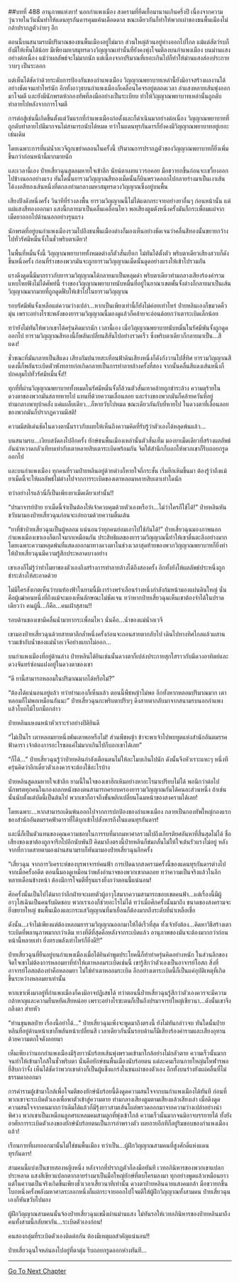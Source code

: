 ##บทที่ 488 อานุภาพแห่งยา!
นอกกำแพงเมือง สงครามที่ยืดเยื้อมานานเกินครึ่งปี เนื่องจากความวุ่นวายในวันนั้นทำให้แดนทุรกันดารคุมแค้นเดือดดาล ขณะเดียวกันก็ทำให้พวกเผ่าของชนพื้นเมืองไม่กล้าปรากฏตัวง่ายๆ อีก

ตอนนี้บนสนามรบมีปริมาณของชนพื้นเมืองอยู่ไม่มาก ส่วนใหญ่ล้วนอยู่ห่างออกไปไกล แม้แต่สัตว์รบก็ยังมีให้เห็นได้น้อย มีเพียงมหาสมุทรดวงวิญญาณเท่านั้นที่ยังคงพุ่งโจมตีลงบนกำแพงเมือง บนม่านแสงอย่างต่อเนื่อง แม้ว่าผลลัพธ์จะไม่มากนัก แต่เนื่องจากปริมาณที่เยอะเกินไปก็ทำให้ม่านแสงส่องประกายวาบๆ เป็นระลอก

แต่เห็นได้ชัดว่าด้วยระดับการป้องกันของกำแพงเมือง วิญญาณพยาบาทเหล่านี้ยังมิอาจสร้างผลงานได้อย่างชัดเจนเท่าไหร่นัก อีกทั้งอาวุธบนกำแพงเมืองก็เคลื่อนโคจรอยู่ตลอดเวลา ลำแสงหลายเส้นพุ่งออกมาโจมตี และยังมีนักพรตห้ากองทัพที่ลงมืออย่างเป็นระเบียบ ทำให้วิญญาณพยาบาทเหล่านั้นถูกดับทำลายไปหลังจากการโจมตี

การต่อสู้เช่นนี้เกิดขึ้นตั้งแต่วันแรกที่กำแพงเมืองก่อตั้งและก็ดำเนินมาอย่างต่อเนื่อง วิญญาณพยาบาทที่ถูกดับทำลายไปมีมากจนไม่สามารถนับได้หมด ทว่าในแดนทุรกันดารก็ยังคงมีวิญญาณพยาบาทอยู่เยอะเช่นเดิม

โดยเฉพาะการที่แม่น้ำอเวจีถูกเขย่าคลอนในครั้งนี้ ปริมาณการปรากฏตัวของวิญญาณพยาบาทก็ยิ่งเพิ่มขึ้นกว่าก่อนหน้านี้มากมายนัก

และเวลานี้เอง ป๋ายเสี่ยวฉุนสูดลมหายใจเข้าลึก นัยน์ตาเผยแววรอคอย มือขวายกขึ้นก่อนจะเขวี้ยงออกไปข้างนอกอย่างแรง ทันใดนั้นยารวมวิญญาณสีทองเม็ดนั้นก็บินพรวดออกไปกลายร่างมาเป็นเงาเส้นโค้งงอสีทองเส้นหนึ่งที่ตกลงท่ามกลางมหาสมุทรดวงวิญญาณซึ่งอยู่บนพื้น

เสียงปังดังหนึ่งครั้ง วินาทีที่ร่วงลงพื้น ยารวมวิญญาณนี้ไม่ได้แตกกระจายอย่างยาอื่นๆ ก่อนหน้านั้น แต่แผ่แสงสีทองออกมา แสงนี้กลายมาเป็นคลื่นเคลื่อนไหว พอเสียงตูมดังหนึ่งครั้งมันก็กระเพื่อมแผ่จากเม็ดยาออกไปด้านนอกอย่างรุนแรง

นักพรตที่อยู่บนกำแพงเมืองรวมไปถึงชนพื้นเมืองต่างก็มองเห็นอย่างชัดเจนว่าคลื่นสีทองนั้นขยายกว้างไปทั่วรัศมีหมื่นจั้งในชั่วพริบตาเดียว!

ในพื้นที่หมื่นจั้งนี้ วิญญาณพยาบาททั้งหมดต่างก็ตัวสั่นเยือก ไม่ทันได้ตั้งตัว พริบตาเดียวเสียงสวบก็ดังขึ้นหนึ่งครั้ง ก่อนที่ร่างของพวกมันจะถูกยารวมวิญญาณเม็ดนั้นดูดอย่างแรงให้เข้าไปรวมกัน

แรงดึงดูดนี้มีมากราวกับยารวมวิญญาณได้กลายมาเป็นหลุมดำ พริบตาเดียวท่ามกลางเสียงร้องคำรามแหบโหยฟังไม่ได้ศัพท์นี้ ร่างของวิญญาณพยาบาทนับหมื่นที่อยู่ในอาณาเขตพั้นจั้งต่างก็กลายมาเป็นเส้นวิญญาณมากมายที่ถูกดูดฟั่บให้เข้าไปในยารวมวิญญาณ

รอบรัศมีพันจั้งเหลือแต่ความว่างเปล่า...หากเป็นเพียงเท่านี้ก็ยังไม่ค่อยเท่าไหร่ ป๋ายหลินเองก็ขมวดคิ้วมุ่น เพราะอย่างไรซะพลังของยารวมวิญญาณนี้มองดูแล้วก็คล้ายจะอ่อนด้อยกว่าเตาระเบิดเล็กน้อย

ทว่ายังไม่ทันให้พวกเขาได้ครุ่นคิดมากนัก เวลานี้เอง เมื่อวิญญาณพยาบาทนับหมื่นในรัศมีพันจั้งถูกดูดออกไป ยารวมวิญญาณสีทองนี้ก็พลันเปลี่ยนสีสันไปอย่างรวดเร็ว ซึ่งพริบตาเดียวก็กลายมาเป็น...สีแดง!

ชั่วขณะที่มันกลายเป็นสีแดง เสียงกัมปนาทสะเทือนฟ้าดินเสียงหนึ่งก็ดังกังวานไปสี่ทิศ ยารวมวิญญาณสีแดงนี้ก็พลันระเบิดตัวพังทลายก่อเกิดกลายเป็นการทำลายล้างครั้งที่สอง จากนั้นคลื่นสีแดงเส้นหนึ่งก็ปกคลุมไปทั่วรัศมีหมื่นจั้ง!!

ทุกที่ที่ผ่านวิญญาณพยาบาททั้งหมดในรัศมีหมื่นจั้งก็ล้วนตัวสั่นเทาคล้ายถูกชำระล้าง ความดุร้ายในดวงตาของพวกมันสลายหายไป แทนที่ด้วยความเลื่อนลอย และร่างของพวกมันก็คล้ายควันที่อยู่ท่ามกลางพายุบ้าคลั่ง แค่แผล็บเดียว...ก็หายวับไปหมด ขณะเดียวกันกับที่หายไป ในดวงตาที่เลื่อนลอยของพวกมันก็ปรากฏความมีสติ!

ความมีสติเด่นชัดในดวงตานั้นราวกับเผยให้เห็นถึงความคิดที่รับรู้ว่าตัวเองได้หลุดพ้นแล้ว...

บนสนามรบ...เงียบสงัดลงไปอีกครั้ง ยักษ์ชนพื้นเมืองเหล่านั้นตัวสั่นเทิ้ม มองยาเม็ดเดียวที่สร้างผลลัพธ์อันน่าหวาดกลัวเทียบเท่ากับเตาหลายสิบเตาระเบิดพร้อมกัน จิตใต้สำนึกก็บอกให้พวกเขาก็รีบถอยกรูดออกไป

และบนกำแพงเมือง ทุกคนที่รวมป๋ายหลินอยู่ด้วยต่างก็หายใจถี่กระชั้น เริ่มฮึกเหิมขึ้นมา ต้องรู้ว่าถึงแม้ยาเม็ดนี้จะให้ผลลัพธ์ไม่ต่างไปจากการระเบิดของเตาหลอมหลายสิบเตาเท่าใดนัก

ทว่าอย่างไรแล้วนี่ก็เป็นเพียงยาเม็ดเดียวเท่านั้น!!

“ปรมาจารย์ป๋าย ยาเม็ดนี้จำเป็นต้องให้เจ้าควบคุมด้วยตัวเองหรือว่า...ไม่ว่าใครก็ใช้ได้!” ป๋ายหลินหันขวับมามองป๋ายเสี่ยวฉุนก่อนจะเอ่ยถามด้วยความตื่นเต้น

“ยาที่ข้าป๋ายเสี่ยวฉุนเป็นผู้หลอม แน่นอนว่าทุกคนย่อมเอาไปใช้กันได้!” ป๋ายเสี่ยวฉุนมองภาพนอกกำแพงเมืองเขาเองก็ตกใจมากเหมือนกัน ประสิทธิผลของยารวมวิญญาณนี้ทำให้เขาตื่นตะลึงอย่างมาก โดยเฉพาะความหลุดพ้นที่แสดงออกมาทางดวงตาในช่วงเวลาสุดท้ายของพวกวิญญาณพยาบาทก็ยิ่งทำให้ป๋ายเสี่ยวฉุนมีความรู้สึกประหลาดบางอย่าง

เขาเองก็ไม่รู้ว่าทำไมยาของตัวเองถึงสร้างการทำลายล้างได้ถึงสองครั้ง อีกทั้งยังให้ผลลัพธ์ประหนึ่งถูกชำระล้างให้สะอาดด้วย

ไม่มีใครสังเกตเห็นว่าบนท้องฟ้าในยามนี้มีเงาร่างพร่าเลือนร่างหนึ่งกำลังก้มหน้ามองแผ่นดินใหญ่ นั่นคือผู้เฒ่าคนหนึ่งที่ถึงแม้จะมองเห็นลักษณะไม่ชัดเจน ทว่าหากป๋ายเสี่ยวฉุนเห็นเขาต้องจำได้ในปราดเดียวว่า คนผู้นี้...ก็คือ...คนเฝ้าสุสาน!!

รอบด้านของเขามีคลื่นน้ำมายากระเพื่อมไหว นั่นคือ...น้ำของแม่น้ำอเวจี

เขามองป๋ายเสี่ยวฉุนด้วยสายตาลึกล้ำหนึ่งครั้งก่อนจะถอนสายตากลับไป เดินไปทางทิศไกลแล้วผสานรวมเข้ากับน้ำของแม่น้ำอเวจีอย่างแยกไม่ออก...

บนกำแพงเมืองที่อยู่ด้านล่าง ป๋ายหลินได้ยินเช่นนั้นดวงตาก็เปล่งประกายสุกใสราวกับมีดวงอาทิตย์และดวงจันทร์ซ่อนแฝงอยู่ในดวงตาของเขา

“ดี ยานี้สามารถหลอมในปริมาณมากได้หรือไม่?”

“ต้องได้แน่นอนอยู่แล้ว ทว่าท่านเองก็เห็นแล้ว ตอนนี้พืชหญ้าไม่พอ อีกทั้งหากหลอมปริมาณมาก เตาหลอมก็ไม่พอเหมือนกันนะ” ป๋ายเสี่ยวฉุนกะพริบตาปริบๆ ดึงสายตากลับมาจากสนามรบนอกกำแพงแล้วโบกไม้โบกมือกล่าว

ป๋ายหลินแหงนหน้าหัวเราะร่าอย่างปิติยินดี

“ไม่เป็นไร เตาหลอมยาหนึ่งพันเตาพอหรือไม่! ส่วนพืชหญ้า ข้าจะพาเจ้าไปพบทูตแห่งสำนักอันตมรรคฟ้าดารา เจ้าต้องการอะไรขอแค่ไม่มากเกินไปก็บอกเขาได้เลย”

“ก็ได้...” ป๋ายเสี่ยวฉุนรู้ว่าป๋ายหลินกำลังเตือนตนไม่ให้ละโมบเกินไปนัก ดังนั้นจึงหัวเราะแหะๆ หนึ่งที ครุ่นคิดว่าอีกเดี๋ยวตัวเองควรจะต้องใช้อะไรบ้าง

ป๋ายหลินสูดลมหายใจเข้าลึก ยามนี้ในใจของเขาฮึกเหิมอย่างหาอะไรมาเปรียบไม่ได้ พอนึกว่าต่อไปนักพรตทุกคนในกองถลกหนังของตนสามารถครอบครองยารวมวิญญาณกันได้คนละส่วนหนึ่ง ถ้าเช่นนั้นนับตั้งแต่บัดนี้เป็นต้นไป พวกเขาก็อาจถึงขั้นพลิกเปลี่ยนโฉมหน้าของสงครามได้เลย!

โดยเฉพาะ...หากสามารถเดินพ้นออกไปจากการปกป้องของกำแพงเมือง กลายเป็นกองทัพใหญ่กองแรกของสำนักอันตมรรคฟ้าดาราที่ได้บุกเข้าไปสังหารถึงในแดนทุรกันดาร!

และนี่ก็เป็นตัวแทนของคุณความชอบในการรบที่มากมหาศาลรวมไปถึงเกียรติยศอันหาที่สิ้นสุดไม่ได้ ชื่อเสียงของเขาต้องถูกจารึกไปอีกนับพันปี คิดมาถึงตรงนี้ป๋ายหลินก็ข่มกลั้นไม่ให้ใจเต้นรัวแรงไม่อยู่ หลังจากที่กวาดสายตามองผ่านสนามรบก็หันมามองป๋ายเสี่ยวฉุนอีกครั้ง

“เสี่ยวฉุน จากการวิเคราะห์ของบุรพาจารย์คนฟ้า การเปิดฉากสงครามครั้งนี้ของแดนทุรกันดารต่างไปจากเมื่อครั้งอดีต ตอนนี้มองดูเหมือนว่าพลังอำนาจของพวกเขาถดถอย ทว่าความเป็นจริงแล้วในอีกหลายเดือนข้างหน้า ต้องมีการโจมตีที่รุนแรงยิ่งกว่าตอนนี้แน่นอน!

ศึกครั้งนั้นเป็นไปได้มากว่าอีกฝ่ายจะเผยตัวผู้อาวุโสมากความสามารถขอบเขตคนฟ้า...แต่เรื่องนี้มีผู้อาวุโสเฉินเป็นคนรับผิดชอบ พวกเราเองก็ช่วยอะไรไม่ได้ ทว่าเมื่อศึกครั้งนั้นมาถึง ขนาดของสงครามจะยิ่งขยายใหญ่ ชนพื้นเมืองและกระแสวิญญาณที่มาเยือนก็ต้องมากถึงระดับที่น่าเหลือเชื่อ

ดังนั้น...เจ้าไม่เพียงแต่ต้องหลอมยารวมวิญญาณออกมาให้ได้เร็วที่สุด ทั้งเจ้ายังต้อง...คิดหาวิธีสร้างเตาระเบิดที่พลานุภาพมากกว่าเดิม ทางที่ดีที่สุดคือหลังจากระเบิดแล้ว อานุภาพของมันจะต้องมากกว่าก่อนหน้านี้หลายเท่า ยิ่งทรงพลังเท่าไหร่ก็ยิ่งดี!!”

ป๋ายเสี่ยวฉุนที่ยืนอยู่บนกำแพงเมืองเมื่อได้ยินคำพูดประโยคนี้ก็ทำท่าครุ่นคิดอย่างหนัก ในส่วนลึกของจิตใจเขาไม่ต้องการหลอมยาที่ทำให้เตาหลอมระเบิดเช่นนี้ เขารู้สึกว่าตัวเองเป็นอาจารย์โอสถ สิ่งที่อาจารย์โอสถต้องทำคือหลอมยา ไม่ใช่ทำเตาหลอมระเบิด อีกอย่างเตาระเบิดนี้ก็เป็นแค่อุบัติเหตุที่เกิดขึ้นระหว่างหลอมยาเท่านั้น

หากเขาเพิ่งมาอยู่ที่กำแพงเมืองก็คงมิอาจปฏิเสธได้ ทว่าตอนนี้ป๋ายเสี่ยวฉุนรู้สึกว่าตัวเองควรจะมีความกล้าหาญและความยืนหยัดเสียหน่อย เพราะอย่างไรซะตนก็เป็นถึงปรมาจารย์ใหญ่เชียวนา...ดังนั้นเขาจึงถลึงตา ส่ายหัว

“ท่านขุนพลป๋าย เรื่องนี้อย่าได้...” ป๋ายเสี่ยวฉุนเพิ่งจะพูดมาถึงตรงนี้ ยังไม่ทันกล่าวจบ ทันใดนั้นป๋ายหลินที่อยู่ด้านหน้าเขาก็พลันหน้าเปลี่ยนสี เวลาเดียวกันนั้นรอบด้านก็มีเสียงร้องคำรามและเสียงอุทานด้วยความตกใจดังลอยมา

เห็นเพียงว่านอกกำแพงเมืองมีรุ้งยาวนับร้อยเส้นพุ่งพรวดเข้ามาใกล้อย่างไม่กลัวตาย ความเร็วนั้นมากจนทำให้เข้ามาใกล้ในชั่วพริบตา นั่นคือยักษ์ชนพื้นเมืองนับร้อยตน แต่ละคนเรือนกายใหญ่มโหฬารพอยี่สิบกว่าจั้ง เห็นได้ชัดว่าพวกเขาต่างก็เป็นผู้แข็งแกร่งในชนเผ่าของตัวเอง อีกทั้งบนร่างยังแผ่คลื่นที่ไม่ธรรมดาออกมา

การคำรามอู้เข้ามาใกล้เพื่อโจมตีของยักษ์นับร้อยนี้ดึงดูดความสนใจจากบนกำแพงเมืองได้ทันที ก่อนที่พวกเขาจะระเบิดตัวเองเพื่อพาตัวเข้าสู่ความตาย ท่ามกลางเสียงตูมตามเสียงแล้วเสียงเล่า เมื่อดึงดูดความสนใจจากคนมากกว่าเดิมได้แล้วก็มีรุ้งยาวสามเส้นโผล่พรวดออกมาจากความว่างเปล่าอย่างน่าพิศวง พวกเขาเป็นเหมือนลูกศรแหลมคมสามลูกที่พุ่งเข้าใกล้ ความเร็วนั้นมากจนมิอาจบรรยายได้ ทั้งยังอาศัยการระเบิดตัวเองของยักษ์นับร้อยตนเป็นการอำพรางตัว เผยกายอีกทีก็อยู่ริมขอบของกำแพงเมืองแล้ว!

เรือนกายที่เผยออกมานั้นไม่ใช่ชนพื้นเมือง ทว่าเป็น...ผู้ฝึกวิญญาณสามคนที่สูงศักดิ์แห่งแดนทุรกันดาร!

สามคนนี้แบ่งเป็นชายสองหญิงหนึ่ง หลังจากที่ปรากฏตัวก็ลงมือทันที เวทอภินิหารของพวกเขาแปลกประหลาด แสงสีเขียวแปลกตากลายร่างมาเป็นมือใหญ่ยักษ์ที่ตบโครมลงมา ทุกอย่างพูดแล้วเหมือนยาว แต่ในความเป็นจริงเกิดขึ้นเพียงชั่วเวลาเสี้ยวนาทีเท่านั้น ดวงตาป๋ายหลินฉายแสงคมกล้า มือขวายกขึ้นโบกหนึ่งครั้งพลังมหาศาลระลอกหนึ่งก็แผ่กระจายออกไปโจมตีใส่ผู้ฝึกวิญญาณทั้งสามคน ป๋ายเสี่ยวฉุนเองก็หันขวับไปมอง

ผู้ฝึกวิญญาณสามคนนั้นจ้องป๋ายเสี่ยวฉุนเขม็งผ่านม่านแสง ไม่ทันรอให้เวทอภินิหารของป๋ายหลินมาถึง คนทั้งสามนี้กลับพากัน...ระเบิดตัวเองก่อน!

คนสองกลุ่มที่ระเบิดตัวเองติดต่อกัน ต้องมีเหตุผลสำคัญแน่นอน!!

ป๋ายเสี่ยวฉุนใจหล่นลงไปอยู่ที่ตาตุ่ม รีบถอยกรูดออกห่างทันที...


------


[Go To Next Chapter]( ./111.md)